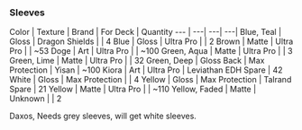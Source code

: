 ### Sleeves
Color | Texture | Brand | For Deck | Quantity
--- | ---| ---| ---|
Blue, Teal | Gloss | Dragon Shields | | 4
Blue | Gloss | Ultra Pro | | 2
Brown | Matte | Ultra Pro | | ~53
Doge | Art | Ultra Pro | | ~100
Green, Aqua | Matte | Ultra Pro | | 3
Green, Lime | Matte | Ultra Pro | | 32
Green, Deep | Gloss Back | Max Protection | Yisan | ~100
Kiora | Art | Ultra Pro | Leviathan EDH Spare | 42
White | Gloss | Max Protection | | 4
Yellow | Gloss | Max Protection | Talrand Spare | 21 
Yellow | Matte | Ultra Pro | | ~110
Yellow, Faded | Matte | Unknown | | 2

Daxos, Needs grey sleeves, will get white sleeves.
